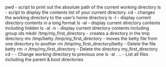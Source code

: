 pwd - script to print out the absolute path of the current working directory
ls - script to display the contents list of your current directory.
cd - changes the working directory to the user’s home directory
ls -l - display current directory contents in a long format
ls -al - display current directory contents including hidden
ls -al -n - display current directory contents including group ids
mkdir /tmp/my_first_directory - creates a directory in the tmp directory 
mv /tmp/betty /tmp/my_first_directory - moves the betty file from one direcrtory to another 
rm /tmp/my_first_directory/betty - Delete the file betty
rm -r /tmp/my_first_directory - Delete the directory my_first_directory
cd - - Change working directory to previous one
ls -al . .. - List all files including the parent & boot directories
